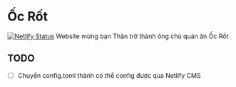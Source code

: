 # Ốc Rốt
[![Netlify Status](https://api.netlify.com/api/v1/badges/c5bb04e0-01b9-4c33-94fd-e97c1bc5b84d/deploy-status)](https://app.netlify.com/sites/ocrot/deploys)
Website mừng bạn Thân trở thành ông chủ quán ăn Ốc Rốt

## TODO

- [ ] Chuyển config.toml thành có thể config được qua Netlify CMS
